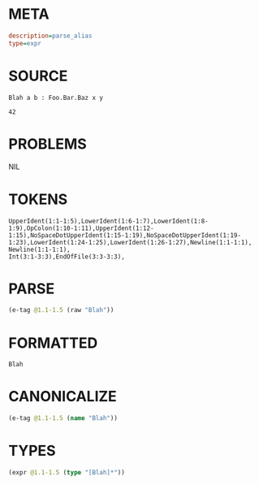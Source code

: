 # META
~~~ini
description=parse_alias
type=expr
~~~
# SOURCE
~~~roc
Blah a b : Foo.Bar.Baz x y

42
~~~
# PROBLEMS
NIL
# TOKENS
~~~zig
UpperIdent(1:1-1:5),LowerIdent(1:6-1:7),LowerIdent(1:8-1:9),OpColon(1:10-1:11),UpperIdent(1:12-1:15),NoSpaceDotUpperIdent(1:15-1:19),NoSpaceDotUpperIdent(1:19-1:23),LowerIdent(1:24-1:25),LowerIdent(1:26-1:27),Newline(1:1-1:1),
Newline(1:1-1:1),
Int(3:1-3:3),EndOfFile(3:3-3:3),
~~~
# PARSE
~~~clojure
(e-tag @1.1-1.5 (raw "Blah"))
~~~
# FORMATTED
~~~roc
Blah
~~~
# CANONICALIZE
~~~clojure
(e-tag @1.1-1.5 (name "Blah"))
~~~
# TYPES
~~~clojure
(expr @1.1-1.5 (type "[Blah]*"))
~~~
